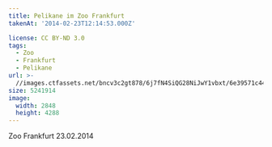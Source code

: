 ```yaml
---
title: Pelikane im Zoo Frankfurt
takenAt: '2014-02-23T12:14:53.000Z'

license: CC BY-ND 3.0
tags:
  - Zoo
  - Frankfurt
  - Pelikane
url: >-
  //images.ctfassets.net/bncv3c2gt878/6j7fN4SiQG28NiJwY1vbxt/6e39571c4405eab9fc6af8636114f36e/pelikane-im-zoo-frankfurt_12729586715_o
size: 5241914
image:
  width: 2848
  height: 4288
---
```


Zoo Frankfurt 23.02.2014
